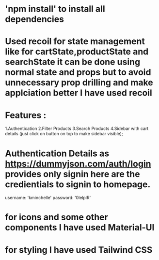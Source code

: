 # 'npm install' to install all dependencies

# Used recoil for state management like for cartState,productState and searchState it can be done using normal state and props but to avoid unnecessary prop drilling and make applciation better I have used recoil

# Features :

1.Authentication
2.Filter Products
3.Search Products
4.Sidebar with cart details (just click on button on top to make sidebar visible);

# Authentication Details as https://dummyjson.com/auth/login provides only signin here are the credientials to signin to homepage.

username: 'kminchelle'
password: '0lelplR'

# for icons and some other components I have used Material-UI

# for styling I have used Tailwind CSS
